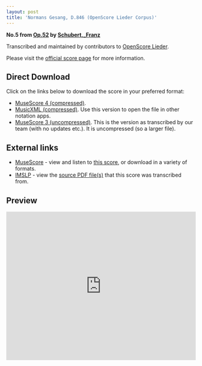 ```yaml
---
layout: post
title: 'Normans Gesang, D.846 (OpenScore Lieder Corpus)'
---
```


__No.5 from [Op.52](https://fourscoreandmore.org/OpenScore/Schubert%2C_Franz/Op.52/) by [Schubert,_Franz](https://fourscoreandmore.org/OpenScore/Schubert%2C_Franz)__

Transcribed and maintained by contributors to [OpenScore Lieder].

Please visit the [official score page] for more information.

[official score page]: https://musescore.com/openscore-lieder-corpus/scores/6182173
[OpenScore Lieder]: https://musescore.com/openscore-lieder-corpus

## Direct Download

Click on the links below to download the score in your preferred format:
- [MuseScore 4 (compressed)](https://fourscoreandmore.org/OpenScore/Schubert%2C_Franz/Op.52/5_Normans_Gesang%2C_D.846.mscz).
- [MusicXML (compressed)](https://fourscoreandmore.org/OpenScore/Schubert%2C_Franz/Op.52/5_Normans_Gesang%2C_D.846.mxl). Use this version to open the file in other notation apps.
- [MuseScore 3 (uncompressed)](https://raw.githubusercontent.com/OpenScore/Lieder/refs/heads/main/scores/Schubert%2C_Franz/Op.52/5_Normans_Gesang%2C_D.846/lc6182173.mscx). This is the version as transcribed by our team (with no updates etc.). It is uncompressed (so a larger file).

## External links

- [MuseScore] - view and listen to [this score][MuseScore], or download in a variety of formats.
- [IMSLP] - view the [source PDF file(s)][IMSLP] that this score was transcribed from.

[MuseScore]: https://musescore.com/score/6182173
[IMSLP]: https://imslp.org/wiki/Special:ReverseLookup/62383

## Preview

<iframe width="100%" height="394" src="https://musescore.com/openscore-lieder-corpus/scores/6182173/embed" frameborder="0" allowfullscreen allow="autoplay; fullscreen"></iframe>

